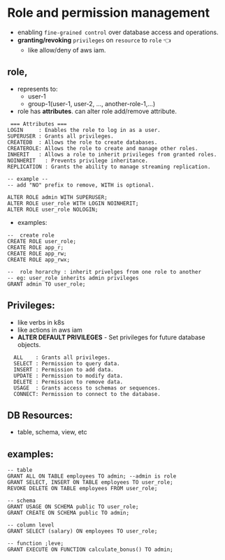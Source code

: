 # Role and permission management
- enabling `fine-grained control` over database access and operations.
- **granting/revoking** `privileges` on `resource` to `role` :point_left:
  - like allow/deny of aws iam.

## **role**, 
- represents to:
  - user-1
  - group-1(user-1, user-2, ..., another-role-1,...)
- role has **attributes**. can alter role add/remove attribute.
```
 === Attributes ===
LOGIN     : Enables the role to log in as a user.
SUPERUSER : Grants all privileges.
CREATEDB  : Allows the role to create databases.
CREATEROLE: Allows the role to create and manage other roles.
INHERIT   : Allows a role to inherit privileges from granted roles.
NOINHERIT   : Prevents privilege inheritance.
REPLICATION : Grants the ability to manage streaming replication.

-- example --
-- add "NO" prefix to remove, WITH is optional.

ALTER ROLE admin WITH SUPERUSER;
ALTER ROLE user_role WITH LOGIN NOINHERIT;
ALTER ROLE user_role NOLOGIN;  
```
- examples:
```
--  create role
CREATE ROLE user_role;
CREATE ROLE app_r;
CREATE ROLE app_rw;
CREATE ROLE app_rwx;

--  role horarchy : inherit privelges from one role to another
-- eg: user_role inherits admin privileges
GRANT admin TO user_role; 
```
## **Privileges**: 
- like verbs in k8s 
- like actions in aws iam
- **ALTER DEFAULT PRIVILEGES** - Set privileges for future database objects.
```
  ALL    : Grants all privileges.
  SELECT : Permission to query data.
  INSERT : Permission to add data.
  UPDATE : Permission to modify data.
  DELETE : Permission to remove data.
  USAGE  : Grants access to schemas or sequences.
  CONNECT: Permission to connect to the database.
```
## **DB Resources**: 
- table, schema, view, etc

## examples:
```
-- table
GRANT ALL ON TABLE employees TO admin; --admin is role
GRANT SELECT, INSERT ON TABLE employees TO user_role;
REVOKE DELETE ON TABLE employees FROM user_role;

-- schema
GRANT USAGE ON SCHEMA public TO user_role;
GRANT CREATE ON SCHEMA public TO admin;

-- column level
GRANT SELECT (salary) ON employees TO user_role;

-- function ;leve;
GRANT EXECUTE ON FUNCTION calculate_bonus() TO admin;


```
